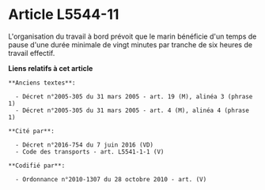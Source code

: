 # Article L5544-11

L'organisation du travail à bord prévoit que le marin bénéficie d'un temps de pause d'une durée minimale de vingt minutes par
tranche de six heures de travail effectif.

**Liens relatifs à cet article**

	**Anciens textes**:

	  - Décret n°2005-305 du 31 mars 2005 - art. 19 (M), alinéa 3 (phrase 1)
	  - Décret n°2005-305 du 31 mars 2005 - art. 4 (M), alinéa 4 (phrase 1)

	**Cité par**:

	  - Décret n°2016-754 du 7 juin 2016 (VD)
	  - Code des transports - art. L5541-1-1 (V)

	**Codifié par**:

	  - Ordonnance n°2010-1307 du 28 octobre 2010 - art. (V)
